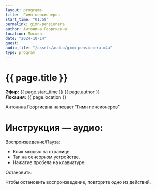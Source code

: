 ```yaml
---
layout: programs
title:  Гимн пенсионеров
start_time: "01:58"
permalink: gimn-pensionera
author: Антонина Георгиевна
location: Москва
date: "2024-10-14"
guest:
audio_file: "/assets/audio/gimn-pensionera.m4a"
type: program
---
```


# {{ page.title }}

**Эфир:** {{ page.start_time }} {{ page.author }}  
**Локация:** {{ page.location }}

Антонина Георгиевна напевает "Гимн пенсионеров"


# Инструкция — аудио:

Воспроизведение/Пауза:

- Клик мышью на странице.
- Тап на сенсорном устройстве.
- Нажатие пробела на клавиатуре.

Остановить:

Чтобы остановить воспроизведение, повторите одно из действий.


<p><audio id="audio-player">
  <source src="{{ page.audio_file }}" type="audio/mpeg">
  Ваш браузер не поддерживает воспроизведение аудио.
</audio></p>
